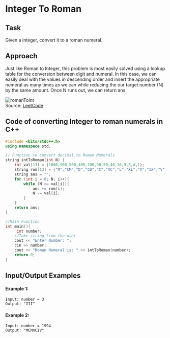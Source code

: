# Integer To Roman 

## Task
Given a integer, convert it to a roman numeral.

## Approach
Just like Roman to Integer, this problem is most easily solved using a lookup table for the conversion between digit and numeral. In this case, we can easily deal with the values in descending order and insert the appropriate numeral as many times as we can while reducing the our target number (N) by the same amount. Once N runs out, we can return ans.

![romanToInt](https://user-images.githubusercontent.com/73405757/140963448-360c6a7f-f391-4396-8fbd-68ab3c365c52.png)  
Source: [LeetCode](https://leetcode.com/problems/integer-to-roman/)
        
## Code of converting Integer to roman numerals in C++  
```c++
#include <bits/stdc++.h>
using namespace std;

// Function to convert decimal to Roman Numerals
string intToRoman(int N) {
    int val[13] = {1000,900,500,400,100,90,50,40,10,9,5,4,1};
    string rom[13] = {"M","CM","D","CD","C","XC","L","XL","X","IX","V","IV","I"};
    string ans = "";
    for (int i = 0; N; i++){
        while (N >= val[i]){
            ans += rom[i];
            N -= val[i];
        }
    }
    return ans;
}

//Main Function
int main(){
     int number;
    //Take string from the user
    cout << "Enter Number: ";
    cin >> number;
    cout << "Roman Numeral is: " << intToRoman(number);
    return 0;
}
```  
## Input/Output Examples

#### Example 1:
```
Input: number = 3  
Output: "III"
```
#### Example 2:
```
Input: number = 1994  
Output: "MCMXCIV"  
```
